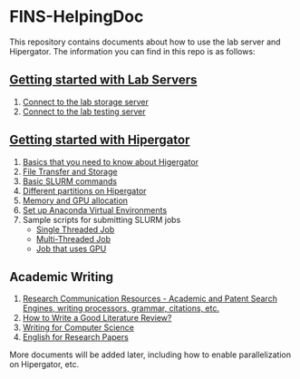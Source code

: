 # FINS-HelpingDoc

This repository contains documents about how to use the lab server and Hipergator. The information you can find in this repo is as follows:

## [Getting started with Lab Servers](https://github.com/zhumd225/FINS-HelpingDoc/tree/main/Getting%20Started%20with%20Lab%20Servers)
1. [Connect to the lab storage server](https://github.com/zhumd225/FINS-HelpingDoc/blob/main/Getting%20Started%20with%20Lab%20Servers/Access%20Lab%20Storage%20Server.md)
2. [Connect to the lab testing server](https://github.com/zhumd225/FINS-HelpingDoc/blob/main/Getting%20Started%20with%20Lab%20Servers/Access%20Lab%20Testing%20Server.md)

## [Getting started with Hipergator](https://github.com/zhumd225/FINS-HelpingDoc/tree/main/Getting%20Started%20with%20Hipergator)
1. [Basics that you need to know about Higergator](https://github.com/zhumd225/FINS-HelpingDoc/blob/main/Getting%20Started%20with%20Hipergator/Basics.md)
2. [File Transfer and Storage](https://github.com/zhumd225/FINS-HelpingDoc/blob/main/Getting%20Started%20with%20Hipergator/File%20Transfer%20and%20Storage.md)
3. [Basic SLURM commands](https://github.com/zhumd225/FINS-HelpingDoc/blob/main/Getting%20Started%20with%20Hipergator/SLURM%20Commands.md)
4. [Different partitions on Hipergator](https://github.com/zhumd225/FINS-HelpingDoc/blob/main/Getting%20Started%20with%20Hipergator/Hipergator%20Partitions.md)
5. [Memory and GPU allocation](https://github.com/zhumd225/FINS-HelpingDoc/blob/main/Getting%20Started%20with%20Hipergator/Memory%20and%20GPU%20Allocation.md)
6. [Set up Anaconda Virtual Environments](https://github.com/zhumd225/FINS-HelpingDoc/blob/main/Getting%20Started%20with%20Hipergator/Virtual%20Environments.md)
7. Sample scripts for submitting SLURM jobs
   * [Single Threaded Job](https://github.com/zhumd225/FINS-HelpingDoc/blob/main/Getting%20Started%20with%20Hipergator/SampleScripts/SampleScript-SingleThread.sabtch)
   * [Multi-Threaded Job](https://github.com/zhumd225/FINS-HelpingDoc/blob/main/Getting%20Started%20with%20Hipergator/SampleScripts/SampleScript-MultiThread.sbatch)
   * [Job that uses GPU](https://github.com/zhumd225/FINS-HelpingDoc/blob/main/Getting%20Started%20with%20Hipergator/SampleScripts/SampleScript-GPU.sbatch)

## Academic Writing
1. [Research Communication Resources - Academic and Patent Search Engines, writing processors, grammar, citations, etc.]()
2. [How to Write a Good Literature Review?]()
3. [Writing for Computer Science]()
4. [English for Research Papers]()



More documents will be added later, including how to enable parallelization on Hipergator, etc.
